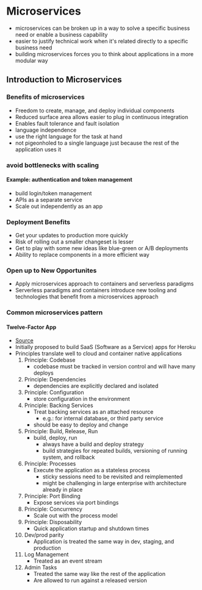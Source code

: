 # Microservices

- microservices can be broken up in a way to solve a specific business need or enable a business capability
- easier to justify technical work when it's related directly to a specific business need
- building microservices forces you to think about applications in a more modular way

## Introduction to Microservices

### Benefits of microservices

- Freedom to create, manage, and deploy individual components
- Reduced surface area allows easier to plug in continuous integration
- Enables fault tolerance and fault isolation
- language independence
- use the right language for the task at hand
- not pigeonholed to a single language just because the rest of the application uses it

### avoid bottlenecks with scaling

#### Example: authentication and token management

- build login/token management
- APIs as a separate service
- Scale out independently as an app

### Deployment Benefits

- Get your updates to production more quickly
- Risk of rolling out a smaller changeset is lesser
- Get to play with some new ideas like blue-green or A/B deployments
- Ability to replace components in a more efficient way

### Open up to New Opportunites

- Apply microservices approach to containers and serverless paradigms
- Serverless paradigms and containers introduce new tooling and technologies that benefit from a microservices approach

### Common microservices pattern

#### Twelve-Factor App

- [Source](https://12factor.net)
- Initially proposed to build SaaS (Software as a Service) apps for Heroku
- Principles translate well to cloud and container native applications
  1. Principle: Codebase
     - codebase must be tracked in version control and will have many deploys
  2. Principle: Dependencies
     - dependencies are explicitly declared and isolated
  3. Principle: Configuration
     - store configuration in the environment
  4. Principle: Backing Services
     - Treat backing services as an attached resource
       - e.g.: for internal database, or third party service
     - should be easy to deploy and change
  5. Principle: Build, Release, Run
     - build, deploy, run
       - always have a build and deploy strategy
       - build strategies for repeated builds, versioning of running system, and rollback
  6. Principle: Processes
     - Execute the application as a stateless process
       - sticky sessions need to be revisited and reimplemented
       - might be challenging in large enterprise with architecture already in place
  7. Principle: Port Binding
     - Expose services via port bindings
  8. Principle: Concurrency
     - Scale out with the process model
  9. Principle: Disposability
     - Quick application startup and shutdown times
  10. Dev/prod parity
      - Application is treated the same way in dev, staging, and production
  11. Log Management
      - Treated as an event stream
  12. Admin Tasks
      - Treated the same way like the rest of the application
      - Are allowed to run against a released version
